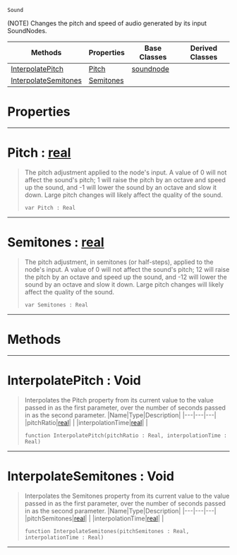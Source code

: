 `Sound`

(NOTE) Changes the pitch and speed of audio generated by its input SoundNodes.

|Methods|Properties|Base Classes|Derived Classes|
|---|---|---|---|
|[ InterpolatePitch](https://github.com/ZilchEngine/ZilchDocs/blob/master/code_reference/class_reference/pitchnode.markdown#interpolatepitch-void)|[ Pitch](https://github.com/ZilchEngine/ZilchDocs/blob/master/code_reference/class_reference/pitchnode.markdown#pitch-zilch-engine-docume)|[soundnode](https://github.com/ZilchEngine/ZilchDocs/blob/master/code_reference/class_reference/soundnode.markdown)| |
|[ InterpolateSemitones](https://github.com/ZilchEngine/ZilchDocs/blob/master/code_reference/class_reference/pitchnode.markdown#interpolatesemitones-voi)|[ Semitones](https://github.com/ZilchEngine/ZilchDocs/blob/master/code_reference/class_reference/pitchnode.markdown#semitones-zilch-engine-do)| | |


 #  Properties


---  
 #  Pitch : [real](https://github.com/ZilchEngine/ZilchDocs/blob/master/code_reference/nada_base_types/real.markdown)

> The pitch adjustment applied to the node's input. A value of 0 will not affect the sound's pitch; 1 will raise the pitch by an octave and speed up the sound, and -1 will lower the sound by an octave and slow it down. Large pitch changes will likely affect the quality of the sound.
> ``` lang=cpp, name=Nada
> var Pitch : Real


---  
 #  Semitones : [real](https://github.com/ZilchEngine/ZilchDocs/blob/master/code_reference/nada_base_types/real.markdown)

> The pitch adjustment, in semitones (or half-steps), applied to the node's input. A value of 0 will not affect the sound's pitch; 12 will raise the pitch by an octave and speed up the sound, and -12 will lower the sound by an octave and slow it down. Large pitch changes will likely affect the quality of the sound.
> ``` lang=cpp, name=Nada
> var Semitones : Real


---  
 #  Methods


---  
 #  InterpolatePitch : Void

> Interpolates the Pitch property from its current value to the value passed in as the first parameter, over the number of seconds passed in as the second parameter.
> |Name|Type|Description|
> |---|---|---|
> |pitchRatio|[real](https://github.com/ZilchEngine/ZilchDocs/blob/master/code_reference/nada_base_types/real.markdown)| |
> |interpolationTime|[real](https://github.com/ZilchEngine/ZilchDocs/blob/master/code_reference/nada_base_types/real.markdown)| |
> ``` lang=cpp, name=Nada
> function InterpolatePitch(pitchRatio : Real, interpolationTime : Real)
> ``` 


---  
 #  InterpolateSemitones : Void

> Interpolates the Semitones property from its current value to the value passed in as the first parameter, over the number of seconds passed in as the second parameter.
> |Name|Type|Description|
> |---|---|---|
> |pitchSemitones|[real](https://github.com/ZilchEngine/ZilchDocs/blob/master/code_reference/nada_base_types/real.markdown)| |
> |interpolationTime|[real](https://github.com/ZilchEngine/ZilchDocs/blob/master/code_reference/nada_base_types/real.markdown)| |
> ``` lang=cpp, name=Nada
> function InterpolateSemitones(pitchSemitones : Real, interpolationTime : Real)
> ``` 


---  
 

 